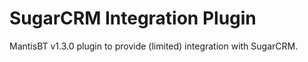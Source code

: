 SugarCRM Integration Plugin
===========================

MantisBT v1.3.0 plugin to provide (limited) integration with SugarCRM.